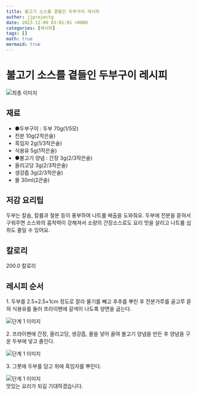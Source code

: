 ```yaml
---
title: 불고기 소스를 곁들인 두부구이 레시피
author: jjprojectg
date: 2023-12-09 03:01:01 +0000
categories: [레시피]
tags: []
math: true
mermaid: true
---
```

<meta name="og:type" content="website"/>
<meta charset="UTF-8"/>
<div class="header">
  <h1>불고기 소스를 곁들인 두부구이 레시피</h1>
</div>

<div class="container my-4">
  <div class="row">
    <div class="col-12 col-md-6">
      <div class="recipe-image">
        <img src="http://www.foodsafetykorea.go.kr/uploadimg/cook/10_00062_2.png" class="step-image" alt="최종 이미지"/>
      </div>
    </div>
    <div class="col-12 col-md-6">
      <div class="ingredients">
        <h2>재료</h2>
        <ul class="card">
          <li> ●두부구이 : 두부 70g(1/5모) </li>
          <li>  전분 10g(2작은술) </li>
          <li>  흑임자 2g(1/3작은술) </li>
          <li>  식용유 5g(1작은술) </li>
          <li> ●불고기 양념 : 간장 3g(2/3작은술) </li>
          <li>  올리고당 3g(2/3작은술) </li>
          <li>  생강즙 3g(2/3작은술) </li>
          <li>  물 30ml(2큰술) </li>
</ul>
      </div>
    </div>
    <div class="col-12 col-md-6">
      <div class="ingredients">
        <h2>저감 요리팁</h2>
        <div class="card"> 
          <p>
            두부는 칼슘, 칼륨과 철분 등이 풍부하여 나트륨 배출을 도와줘요. 두부에 전분을 묻혀서 구워주면 소스와의 흡착력이 강해져서 소량의 간장소스로도 요리 맛을 살리고 나트륨 섭취도 줄일 수 있어요.
          </p>
        </div>
      </div>
      <div class="ingredients">
        <h2>칼로리</h2>
        <div class="card"> 
          <p>
            200.0 칼로리
          </p>
        </div>
      </div>
    </div>
  </div>

  <h2 class="my-4">레시피 순서</h2>
  <div class="card recipe-card">
    <div class="card-body recipe-step">
      <p class="card-text step-description">1. 두부를 2.5×2.5×1cm 정도로 잘라 물기를 빼고 후추를 뿌린 후 전분가루를 골고루 묻혀
식용유를 둘러 프라이팬에 갈색이 나도록 양면을 굽는다.</p>
      <img src="http://www.foodsafetykorea.go.kr/uploadimg/cook/20_00062_2.png" alt="단계 1 이미지" class="step-image"/>
    </div>
  </div>
  <div class="card recipe-card">
    <div class="card-body recipe-step">
      <p class="card-text step-description">2. 프라이팬에 간장, 올리고당, 생강즙, 물을 넣어 끓여 불고기 양념을 만든 후 양념을 구운 두부에 넣고 졸인다.</p>
      <img src="http://www.foodsafetykorea.go.kr/uploadimg/cook/20_00062_4.png" alt="단계 1 이미지" class="step-image"/>
    </div>
  </div>
  <div class="card recipe-card">
    <div class="card-body recipe-step">
      <p class="card-text step-description">3. 그릇에 두부를 담고 위에 흑임자를 뿌린다.</p>
      <img src="http://www.foodsafetykorea.go.kr/uploadimg/cook/20_00062_5.png" alt="단계 1 이미지" class="step-image"/>
    </div>
  </div>

</div>
맛있는 요리가 되길 기대하겠습니다.
